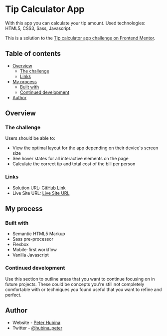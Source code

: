 # Tip Calculator App
With this app you can calculate your tip amount. Used technologies: HTML5, CSS3, Sass, Javascript.

This is a solution to the [Tip calculator app challenge on Frontend Mentor](https://www.frontendmentor.io/challenges/tip-calculator-app-ugJNGbJUX).

## Table of contents

- [Overview](#overview)
  - [The challenge](#the-challenge)
  - [Links](#links)
- [My process](#my-process)
  - [Built with](#built-with)
  - [Continued development](#continued-development)
- [Author](#author)

## Overview

### The challenge

Users should be able to:

- View the optimal layout for the app depending on their device's screen size
- See hover states for all interactive elements on the page
- Calculate the correct tip and total cost of the bill per person

### Links

- Solution URL: [GitHub Link](https://github.com/peterhubina/tip-calculator)
- Live Site URL: [Live Site URL](https://peterhubina.github.io/tip-calculator/)

## My process

### Built with

- Semantic HTML5 Markup
- Sass pre-processor
- Flexbox
- Mobile-first workflow
- Vanilla Javascript

### Continued development

Use this section to outline areas that you want to continue focusing on in future projects. These could be concepts you're still not completely comfortable with or techniques you found useful that you want to refine and perfect.

## Author

- Website - [Peter Hubina](https://www.your-site.com)
- Twitter - [@hubina_peter](https://twitter.com/hubina_peter)

